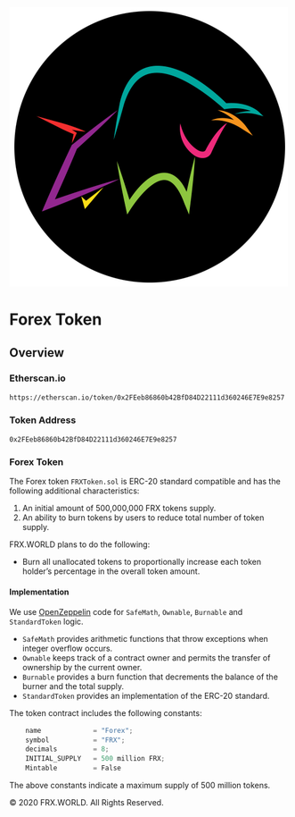 ![FRX.WORLD](images/logo.png)

# Forex Token

## Overview


### Etherscan.io
```
https://etherscan.io/token/0x2FEeb86860b42BfD84D22111d360246E7E9e8257
```

### Token Address 
```
0x2FEeb86860b42BfD84D22111d360246E7E9e8257
```

### Forex Token

The Forex token `FRXToken.sol` is ERC-20 standard compatible and has the following additional characteristics:

1. An initial amount of 500,000,000 FRX tokens supply.
2. An ability to burn tokens by users to reduce total number of token supply.

FRX.WORLD plans to do the following:

- Burn all unallocated tokens to proportionally increase each token holder’s percentage in the overall token amount.

#### Implementation

We use [OpenZeppelin](https://openzeppelin.org) code for `SafeMath`, `Ownable`, `Burnable` and `StandardToken` logic.

* `SafeMath` provides arithmetic functions that throw exceptions when integer overflow occurs.
* `Ownable` keeps track of a contract owner and permits the transfer of ownership by the current owner.
* `Burnable` provides a burn function that decrements the balance of the burner and the total supply.
* `StandardToken` provides an implementation of the ERC-20 standard.

The token contract includes the following constants:

```javascript
    name             = "Forex";
    symbol           = "FRX";
    decimals         = 8;
    INITIAL_SUPPLY   = 500 million FRX;
    Mintable         = False
```

The above constants indicate a maximum supply of 500 million tokens.

© 2020 FRX.WORLD. All Rights Reserved.
